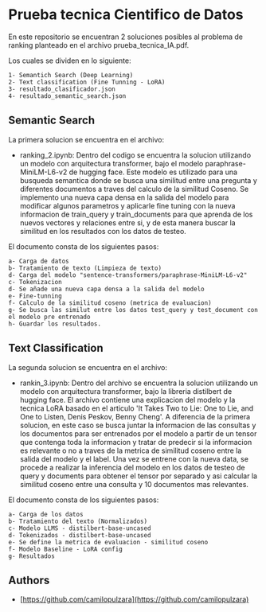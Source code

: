 
# Prueba tecnica Cientifico de Datos 

En este repositorio se encuentran 2 soluciones posibles al problema de ranking planteado en el archivo prueba_tecnica_IA.pdf.

Los cuales se dividen en lo siguiente:

    1- Semantich Search (Deep Learning)
    2- Text classification (Fine Tunning - LoRA)
    3- resultado_clasificador.json
    4- resultado_semantic_search.json

## Semantic Search
La primera solucion se encuentra en el archivo:

- ranking_2.ipynb: Dentro del codigo se encuentra la solucion utilizando un modelo con arquitectura transformer, bajo el modelo paraphrase-MiniLM-L6-v2 de hugging face. Este modelo es utilizado para una busqueda semantica donde se busca una similitud entre una pregunta y diferentes documentos a traves del calculo de la similitud Coseno. Se implemento una nueva capa densa en la salida del modelo para modificar algunos parametros y aplicarle fine tuning con la nueva informacion de train_query y train_documents para que aprenda de los nuevos vectores y relaciones entre si, y de esta manera buscar la similitud en los resultados con los datos de testeo. 

El documento consta de los siguientes pasos:

    a- Carga de datos
    b- Tratamiento de texto (Limpieza de texto)
    d- Carga del modelo "sentence-transformers/paraphrase-MiniLM-L6-v2"
    c- Tokenizacion
    d- Se añade una nueva capa densa a la salida del modelo
    e- Fine-tunning
    f- Calculo de la similitud coseno (metrica de evaluacion)
    g- Se busca las similut entre los datos test_query y test_document con el modelo pre entrenado
    h- Guardar los resultados.

## Text Classification

La segunda solucion se encuentra en el archivo:

- rankin_3.ipynb: Dentro del archivo se encuentra la solucion utilizando un modelo con arquitectura transformer, bajo la libreria distilbert de hugging face. El archivo contiene una explicacion del modelo y la tecnica LoRA basado en el articulo 'It Takes Two to Lie: One to Lie, and One to Listen, Denis Peskov, Benny Cheng'.
A diferencia de la primera solucion, en este caso se busca juntar la informacion de las consultas y los documentos para ser entrenados por el modelo a partir de un tensor que contenga toda la informacion y tratar de predecir si la informacion es relevante o no a traves de la metrica de similitud coseno entre la salida del modelo y el label. 
Una vez se entrene con la nueva data, se procede a realizar la inferencia del modelo en los datos de testeo de query y documents para obtener el tensor por separado y asi calcular la similitud coseno entre una consulta y 10 documentos mas relevantes. 

El documento consta de los siguientes pasos:

    a- Carga de los datos
    b- Tratamiento del texto (Normalizados)
    c- Modelo LLMS - distilbert-base-uncased
    d- Tokenizados - distilbert-base-uncased
    e- Se define la metrica de evaluacion - similitud coseno
    f- Modelo Baseline - LoRA config
    g- Resultados


## Authors

- [https://github.com/camilopulzara](https://github.com/camilopulzara)


